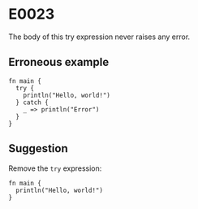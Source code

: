 # E0023

The body of this try expression never raises any error.

## Erroneous example

```moonbit
fn main {
  try {
    println("Hello, world!")
  } catch {
    _ => println("Error")
  }
}
```

## Suggestion

Remove the `try` expression:

```moonbit
fn main {
  println("Hello, world!")
}
```
